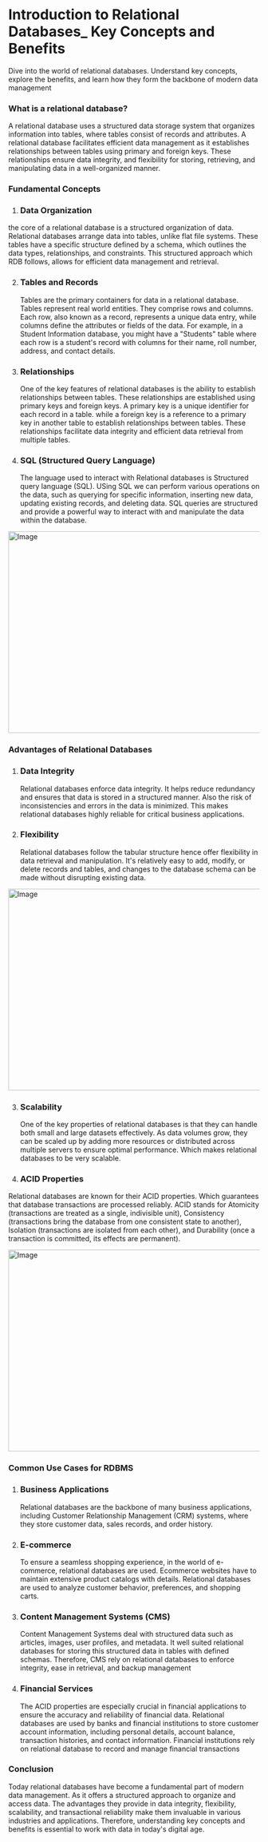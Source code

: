 # Introduction to Relational Databases\_ Key Concepts and Benefits

Dive into the world of relational databases. Understand key concepts, explore the benefits, and learn how they form the backbone of modern data management

### What is a relational database?

A relational database uses a structured data storage system that organizes information into tables, where tables consist of records and attributes. A relational database facilitates efficient data management as it establishes relationships between tables using primary and foreign keys. These relationships ensure data integrity, and flexibility for storing, retrieving, and manipulating data in a well-organized manner.

### Fundamental Concepts

1. ### Data Organization

the core of a relational database is a structured organization of data. Relational databases arrange data into tables, unlike flat file systems. These tables have a specific structure defined by a schema, which outlines the data types, relationships, and constraints. This structured approach which RDB follows, allows for efficient data management and retrieval.

2. ### Tables and Records

   Tables are the primary containers for data in a relational database. Tables represent real world entities. They comprise rows and columns. Each row, also known as a record, represents a unique data entry, while columns define the attributes or fields of the data. For example, in a Student Information database, you might have a "Students" table where each row is a student's record with columns for their name, roll number, address, and contact details.

3. ### Relationships

   One of the key features of relational databases is the ability to establish relationships between tables. These relationships are established using primary keys and foreign keys. A primary key is a unique identifier for each record in a table. while a foreign key is a reference to a primary key in another table to establish relationships between tables. These relationships facilitate data integrity and efficient data retrieval from multiple tables.

4. ### SQL (Structured Query Language)
   The language used to interact with Relational databases is Structured query language (SQL). USing SQL we can perform various operations on the data, such as querying for specific information, inserting new data, updating existing records, and deleting data. SQL queries are structured and provide a powerful way to interact with and manipulate the data within the database.

<Image src="/Website/public/b1img1.png" width="718" height="404" alt="Image" />

### Advantages of Relational Databases

1. ### Data Integrity

   Relational databases enforce data integrity. It helps reduce redundancy and ensures that data is stored in a structured manner. Also the risk of inconsistencies and errors in the data is minimized. This makes relational databases highly reliable for critical business applications.

2. ### Flexibility
   Relational databases follow the tabular structure hence offer flexibility in data retrieval and manipulation. It's relatively easy to add, modify, or delete records and tables, and changes to the database schema can be made without disrupting existing data.

<Image src="/Website/public/b1img2.webp" width="718" height="404" alt="Image" />

3. ### Scalability

   One of the key properties of relational databases is that they can handle both small and large datasets effectively. As data volumes grow, they can be scaled up by adding more resources or distributed across multiple servers to ensure optimal performance. Which makes relational databases to be very scalable.

4. ### ACID Properties

Relational databases are known for their ACID properties. Which guarantees that database transactions are processed reliably. ACID stands for Atomicity (transactions are treated as a single, indivisible unit), Consistency (transactions bring the database from one consistent state to another), Isolation (transactions are isolated from each other), and Durability (once a transaction is committed, its effects are permanent).

<Image src="/Website/public/Picture1.png" width="718" height="404" alt="Image" />

### Common Use Cases for RDBMS

1. ### Business Applications
   Relational databases are the backbone of many business applications, including Customer Relationship Management (CRM) systems, where they store customer data, sales records, and order history.
2. ### E-commerce

   To ensure a seamless shopping experience, in the world of e-commerce, relational databases are used. Ecommerce websites have to maintain extensive product catalogs with details. Relational databases are used to analyze customer behavior, preferences, and shopping carts.

3. ### Content Management Systems (CMS)

   Content Management Systems deal with structured data such as articles, images, user profiles, and metadata. It well suited relational databases for storing this structured data in tables with defined schemas. Therefore, CMS rely on relational databases to enforce integrity, ease in retrieval, and backup management

4. ### Financial Services
   The ACID properties are especially crucial in financial applications to ensure the accuracy and reliability of financial data. Relational databases are used by banks and financial institutions to store customer account information, including personal details, account balance, transaction histories, and contact information. Financial institutions rely on relational database to record and manage financial transactions

### Conclusion

Today relational databases have become a fundamental part of modern data management. As it offers a structured approach to organize and access data. The advantages they provide in data integrity, flexibility, scalability, and transactional reliability make them invaluable in various industries and applications. Therefore, understanding key concepts and benefits is essential to work with data in today's digital age.
